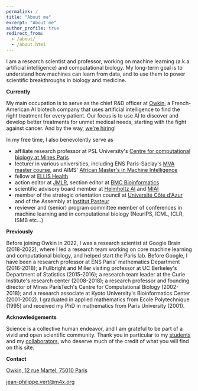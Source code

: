 ```yaml
---
permalink: /
title: "About me"
excerpt: "About me"
author_profile: true
redirect_from: 
  - /about/
  - /about.html
---
```


I am a research scientist and professor, working on machine learning (a.k.a. artificial intelligence) and computational biology. My long-term goal is to understand how machines can learn from data, and to use them to power scientific breakthroughs in biology and medicine.

**Currently**

My main occupation is to serve as the chief R&D officer at [Owkin](https://owkin.com), a French-American AI biotech company that uses artificial intelligence to find the right treatment for every patient. Our focus is to use AI to discover and develop better treatments for unmet medical needs, starting with the fight against cancer. And by the way, [we're hiring](https://owkin.com/hiring#current-opportunities)!

In my free time, I also benevolently serve as
- affiliate research professor at PSL University's [Centre for computational biology at Mines Paris](https://cbio.mines-paristech.fr)
- lecturer in various universities, including ENS Paris-Saclay's [MVA master course](https://www.master-mva.com), and AIMS' [African Master's in Machine Intelligence](https://aimsammi.org)
- fellow at [ELLIS Health](https://ellis.eu/programs/ellis-health)
- action editor at [JMLR](https://www.jmlr.org/editorial-board.html), section editor at [BMC Bioinformatics](https://bmcbioinformatics.biomedcentral.com/about/editorial-board)
- scientific advisory board member at [Helmholtz AI](https://www.helmholtz.ai/themenmenue/our-model/helmholtz-ai-boards/index.html) and [MIAI](https://miai.univ-grenoble-alpes.fr/institut-miai/gouvernance/comite-scientifique-international)
- member of the strategic orientation council at [Université Côte d'Azur](https://univ-cotedazur.eu) and of the Assembly at [Institut Pasteur](https://www.pasteur.fr/en/institut-pasteur/our-governance/assembly)
- reviewer and (senior) program committee member of conferences in machine learning and in computational biology (NeurIPS, ICML, ICLR, ISMB etc...)

**Previously**

Before joining Owkin in 2022, I was a research scientist at Google Brain (2018-2022), where I led a research team working on core machine learning and computational biology, and helped start the Paris lab. Before Google, I have been a research professor at ENS Paris' mathematics Department (2016-2018); a Fullbright and Miller visiting professor at UC Berkeley's Department of Statistics (2015-2016); a research team leader at the Curie Institute's research center (2008-2018); a research professor and founding director of Mines ParisTech's Centre for Computational Biology (2002-2018); and a research associate at Kyoto University's Bioinformatics Center (2001-2002). I graduated in applied mathematics from Ecole Polytechnique (1995) and received my PhD in mathematics from Paris University (2001).

**Acknowledgements**

Science is a collective human endeavor, and I am grateful to be part of a vivid and open scientific community. Thank you in particular to my [students](students/) and my [collaborators](coauthors.html), who deserve much of the credit of what you will find on this site.

**Contact**

[Owkin, 12 rue Martel, 75010 Paris](https://goo.gl/maps/9TK7DrFXYVAaYV148)

jean-philippe.vert@m4x.org
